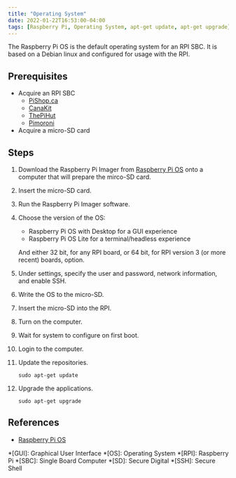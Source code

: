 ```yaml
---
title: "Operating System"
date: 2022-01-22T16:53:00-04:00
tags: [Raspberry Pi, Operating System, apt-get update, apt-get upgrade]
---
```

The Raspberry Pi OS is the default operating system for an RPI SBC.  It is based on a Debian linux and configured for usage with the RPI.

## Prerequisites

- Acquire an RPI SBC
  - [PiShop.ca](https://www.pishop.ca/)
  - [CanaKit](https://www.canakit.com/)
  - [ThePiHut](https://thepihut.com/)
  - [Pimoroni](https://shop.pimoroni.com/)
- Acquire a micro-SD card

## Steps

1. Download the Raspberry Pi Imager from [Raspberry Pi OS](https://www.raspberrypi.com/software/) onto a computer that will prepare the mirco-SD card.
1. Insert the micro-SD card.
1. Run the Raspberry Pi Imager software.
1. Choose the version of the OS:

   - Raspberry Pi OS with Desktop for a GUI experience
   - Raspberry Pi OS Lite for a terminal/headless experience

   And either 32 bit, for any RPI board, or 64 bit, for RPI version 3 (or more recent) boards, option.
1. Under settings, specify the user and password, network information, and enable SSH.
1. Write the OS to the micro-SD.
1. Insert the micro-SD into the RPI.
1. Turn on the computer.
1. Wait for system to configure on first boot.
1. Login to the computer.
1. Update the repositories.
   ```
   sudo apt-get update
   ```
1. Upgrade the applications.
   ```
   sudo apt-get upgrade
   ```
      
## References

- [Raspberry Pi OS](https://www.raspberrypi.com/software/)

*[GUI]: Graphical User Interface
*[OS]: Operating System
*[RPI]: Raspberry Pi
*[SBC]: Single Board Computer
*[SD]: Secure Digital
*[SSH]: Secure Shell